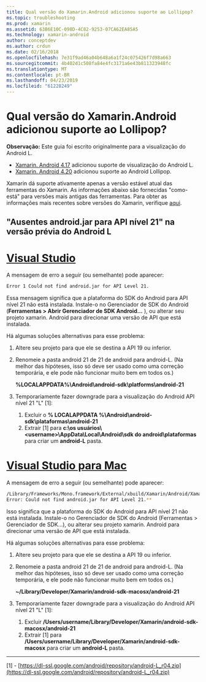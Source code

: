 ```yaml
---
title: Qual versão do Xamarin.Android adicionou suporte ao Lollipop?
ms.topic: troubleshooting
ms.prod: xamarin
ms.assetid: 63B6E10C-098D-4C82-9253-07CA62EA85A5
ms.technology: xamarin-android
author: conceptdev
ms.author: crdun
ms.date: 02/16/2018
ms.openlocfilehash: 7e31f9ad46a04b648a6a1f24c075426f7d98a663
ms.sourcegitcommit: 4b402d1c508fa84e4fc3171a6e43b811323948fc
ms.translationtype: MT
ms.contentlocale: pt-BR
ms.lasthandoff: 04/23/2019
ms.locfileid: "61228249"
---
```

# <a name="what-version-of-xamarinandroid-added-lollipop-support"></a>Qual versão do Xamarin.Android adicionou suporte ao Lollipop?

**Observação:** Este guia foi escrito originalmente para a visualização do Android L.

-   [Xamarin. Android 4.17](https://developer.xamarin.com/releases/android/xamarin.android_4/xamarin.android_4.17/) adicionou suporte de visualização do Android L.
-   [Xamarin. Android 4.20](https://developer.xamarin.com/releases/android/xamarin.android_4/xamarin.android_4.20/) adicionou suporte ao Android Lollipop.

Xamarin dá suporte ativamente apenas a versão estável atual das ferramentas do Xamarin. As informações abaixo são fornecidas "como-está" para versões mais antigas das ferramentas. Para obter as informações mais recentes sobre versões do Xamarin, verifique [aqui](http://releases.xamarin.com/).

## <a name="missing-androidjar-for-api-level-21-in-android-l-preview"></a>"Ausentes android.jar para API nível 21" na versão prévia do Android L

# <a name="visual-studiotabwindows"></a>[Visual Studio](#tab/windows)

A mensagem de erro a seguir (ou semelhante) pode aparecer:

```cmd
Error 1 Could not find android.jar for API Level 21.
```

Essa mensagem significa que a plataforma do SDK do Android para API nível 21 não está instalada. Instale-o no Gerenciador de SDK do Android (**Ferramentas > Abrir Gerenciador de SDK Android...** ), ou alterar seu projeto xamarin. Android para direcionar uma versão de API que está instalada.

Há algumas soluções alternativas para esse problema:

1. Altere seu projeto para que ele se destina a API 19 ou inferior.

2. Renomeie a pasta android 21 de 21 de android para android-L. (Na melhor das hipóteses, isso só deve ser usado como uma correção temporária, e ele pode não funcionar muito bem em todos os.)

   **%LOCALAPPDATA%\\Android\\android-sdk\\platforms\\android-21**

3. Temporariamente fazer downgrade para a visualização do Android API nível 21 "L" [1]:

    1.  Excluir o **% LOCALAPPDATA %\\Android\\android-sdk\\plataformas\\android-21** 
    2.  Extrair [1] para **c:\\os usuários\\&lt;username&gt;\\AppData\\Local\\Android\\sdk do android\\plataformas**  para criar um **android-L** pasta.

# <a name="visual-studio-for-mactabmacos"></a>[Visual Studio para Mac](#tab/macos)

A mensagem de erro a seguir (ou semelhante) pode aparecer:

```bash
/Library/Frameworks/Mono.framework/External/xbuild/Xamarin/Android/Xamarin.Android.Common.targets: 
Error: Could not find android.jar for API Level 21.**
```

Isso significa que a plataforma do SDK do Android para API nível 21 não está instalada. Instale-o no Gerenciador de SDK do Android (Ferramentas > Gerenciador de SDK...), ou alterar seu projeto xamarin. Android para direcionar uma versão de API que está instalada.

Há algumas soluções alternativas para esse problema:

1. Altere seu projeto para que ele se destina a API 19 ou inferior.

2. Renomeie a pasta android 21 de 21 de android para android-L. (Na melhor das hipóteses, isso só deve ser usado como uma correção temporária, e ele pode não funcionar muito bem em todos os.)

   **~/Library/Developer/Xamarin/android-sdk-macosx/android-21**

3. Temporariamente fazer downgrade para a visualização do Android API nível 21 "L" [1]:

    1.  Excluir **/Users/username/Library/Developer/Xamarin/android-sdk-macosx/android-21**
    2.  Extrair [1] para **/Users/username/Library/Developer/Xamarin/android-sdk-macosx** para criar um **android-L** pasta.

-----


[1] - [https://dl-ssl.google.com/android/repository/android-L_r04.zip](https://dl-ssl.google.com/android/repository/android-L_r04.zip)

